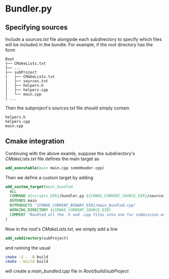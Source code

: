 # Bundler.py

## Specifying sources

Include a *sources.txt* file alongside each subdirectory to specify which files will be included in the bundle.
For example, if the root directory has the form

```
Root
├── CMakeLists.txt
├── ...
├── subProject
|   ├── CMakeLists.txt
|   ├── sources.txt
│   ├── helpers.h
│   ├── helpers.cpp
│   └── main.cpp
| ...
```

Then the subproject's *sources.txt* file should simply contain
``` text
helpers.h
helpers.cpp
main.cpp
```

## Cmake integration

Continuing with the above examle, suppose the subdirectory's *CMakeLists.txt* file defines the main target as

``` cmake
add_executable(main main.cpp someHeader.cpp)
```

Then we define a custom target by adding

``` cmake
add_custom_target(main_bundled
  ALL
  COMMAND ${scripts_DIR}/bundler.py ${CMAKE_CURRENT_SOURCE_DIR}/sources.txt
  DEPENDS main
  BYPRODUCTS "{CMAKE_CURRENT_BINARY_DIR}/main_bundled.cpp"
  WORKING_DIRECTORY ${CMAKE_CURRENT_SOURCE_DIR}
  COMMENT "Bundled all the .h and .cpp files into one for submission on the CodinGame website"
)
```

Now in the root's *CMakeLists.txt*, we simply add a line

``` cmake
add_subdirectory(subProject)
```
    
 and running the usual
 
 ```bash
cmake -S . -B build
cmake --build build
 ```

will create a *main_bundled.cpp* file in *Root/build/subProject*
